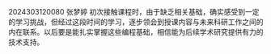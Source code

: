 2024303120080 张梦婷
初次接触课程时，由于缺乏相关基础，确实感受到一定的学习挑战，但经过这段时间的学习，逐步领会到授课内容与未来科研工作之间的内在联系。以后要是能扎实掌握这些编程基础，相信能为后续学术研究提供有力的技术支持。


